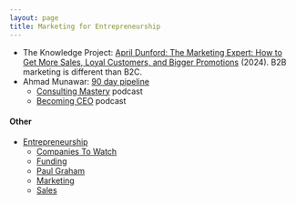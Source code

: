 ```yaml
---
layout: page
title: Marketing for Entrepreneurship
---
```


* The Knowledge Project: [April Dunford: The Marketing Expert: How to Get More Sales, Loyal Customers, and Bigger Promotions](https://www.youtube.com/watch?v=vM_1G1LCotU) (2024). B2B marketing is different than B2C.
* Ahmad Munawar: [90 day pipeline](https://go.90daypipeline.com)
  * [Consulting Mastery](https://podcasts.apple.com/us/podcast/consulting-mastery/id1674660040) podcast
  * [Becoming CEO](https://podcasts.apple.com/us/podcast/becoming-ceo/id1637199993) podcast

#### Other
* [Entrepreneurship](/entrepreneurship)
  * [Companies To Watch](/entrepreneurship/companies_to_watch)
  * [Funding](/entrepreneurship/funding)
  * [Paul Graham](/entrepreneurship/paul_graham)
  * [Marketing](/entrepreneurship/marketing)
  * [Sales](/entrepreneurship/sales)
